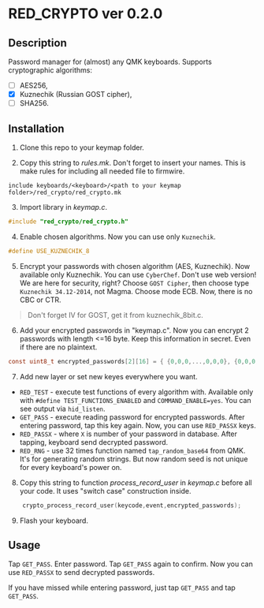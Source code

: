 # RED_CRYPTO ver 0.2.0

## Description

Password manager for (almost) any QMK keyboards. 
Supports cryptographic algorithms:
- [ ] AES256,
- [x] Kuznechik (Russian GOST cipher),
- [ ] SHA256. 

## Installation

1. Clone this repo to your keymap folder.

2. Copy this string to *rules.mk*. Don't forget to insert your names. This is make rules for including all needed file to firmwire.

```make
include keyboards/<keyboard>/<path to your keymap folder>/red_crypto/red_crypto.mk 
```

3. Import library in *keymap.c*.

```c
#include "red_crypto/red_crypto.h"
```

4. Enable chosen algorithms. Now you can use only `Kuznechik`. 

```c
#define USE_KUZNECHIK_8
```

5. Encrypt your passwords with chosen algorithm (AES, Kuznechik). Now available only Kuznechik. You can use `CyberChef`. Don't use web version! We are here for security, right? Choose `GOST Cipher`, then choose type `Kuznechik 34.12-2014`, not Magma. Choose mode ECB. Now, there is no CBC or CTR. 

> Don't forget IV for GOST, get it from kuznechik_8bit.c.

6. Add your encrypted passwords in "keymap.c". Now you can encrypt 2 passwords with length <=16 byte. Keep this information in secret. Even if there are no plaintext. 

```c
const uint8_t encrypted_passwords[2][16] = { {0,0,0,...,0,0,0}, {0,0,0,...,0,0,0} };
```

7. Add new layer or set new keyes everywhere you want.

- `RED_TEST` - execute test functions of every algorithm with. Available only with `#define TEST_FUNCTIONS_ENABLED` and `COMMAND_ENABLE=yes`. You can see output via `hid_listen`.
- `GET_PASS` - execute reading password for encrypted passwords. After entering password, tap this key again. Now, you can use `RED_PASSX` keys.
- `RED_PASSX` - where `X` is number of your password in database. After tapping, keyboard send decrypted password.
- `RED_RNG` - use 32 times function named `tap_random_base64` from QMK. It's for generating random strings. But now random seed is not unique for every keyboard's power on.  

8. Copy this string to function *process_record_user* in *keymap.c* before all your code. It uses "switch case" construction inside. 

```c
    crypto_process_record_user(keycode,event,encrypted_passwords);
```

9. Flash your keyboard.


## Usage

Tap `GET_PASS`. Enter password. Tap `GET_PASS` again to confirm.
Now you can use `RED_PASSX` to send decrypted passwords.

If you have missed while entering password, just tap `GET_PASS` and tap `GET_PASS`. 
